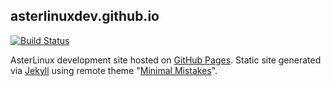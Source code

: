 ## asterlinuxdev.github.io

[![Build Status](https://travis-ci.org/ejayledesma/ejayledesma.github.io.svg?branch=master)](https://travis-ci.org/ejayledesma/ejayledesma.github.io)

AsterLinux development site hosted on [GitHub Pages](https://pages.github.com). Static site generated via [Jekyll](https://jekyllrb.com/) using remote theme "[Minimal Mistakes](https://github.com/mmistakes/minimal-mistakes)".
